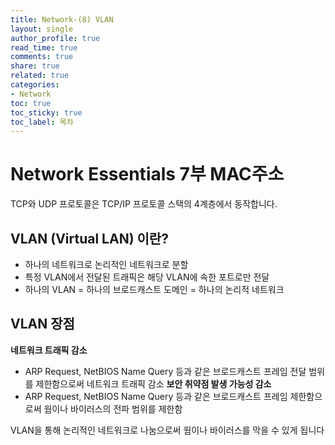 ```yaml
---
title: Network-(8) VLAN
layout: single
author_profile: true
read_time: true
comments: true
share: true
related: true
categories:
- Network
toc: true
toc_sticky: true
toc_label: 목차
---
```


# Network Essentials 7부 MAC주소
TCP와 UDP 프로토콜은 TCP/IP 프로토콜 스택의 4계층에서 동작합니다.

## VLAN (Virtual LAN) 이란?
- 하나의 네트워크로 논리적인 네트워크로 분할
- 특정 VLAN에서 전달된 트래픽은 해당 VLAN에 속한 포트로만 전달
- 하나의 VLAN = 하나의 브로드캐스트 도메인 = 하나의 논리적 네트워크

## VLAN 장점
**네트워크 트래픽 감소**
- ARP Request, NetBIOS Name Query 등과 같은 브로드캐스트 프레임
전달 범위를 제한함으로써 네트워크 트래픽 감소
**보안 취약점 발생 가능성 감소**
- ARP Request, NetBIOS Name Query 등과 같은 브로드캐스트 프레임
제한함으로써 웜이나 바이러스의 전파 범위를 제한함

VLAN을 통해 논리적인 네트워크로 나눔으로써 웜이나 바이러스를 막을 수 있게 됩니다